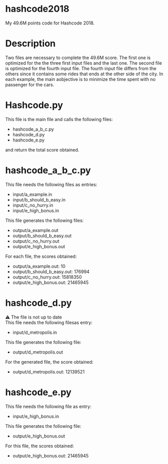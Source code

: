# hashcode2018
My 49.6M points code for Hashcode 2018. 

# Description
Two files are necessary to complete the 49.6M score. The first one is optimized for the the three first input files and the last one. 
The second file is optimized for the fourth input file. The fourth input file differs from the others since it contains some rides that ends at the other side of the city.
In each example, the main aobjective is to minimize the time spent with no passenger for the cars. 

# Hashcode.py
This file is the main file and calls the following files:
- hashcode_a_b_c.py
- hashcode_d.py
- hashcode_e.py

and return the total score obtained.


# hashcode_a_b_c.py
This file needs the following files as entries:  
- input/a_example.in
- input/b_should_b_easy.in
- input/c_no_hurry.in
- input/e_high_bonus.in

This file generates the following files:
- output/a_example.out
- output/b_should_b_easy.out
- output/c_no_hurry.out
- output/e_high_bonus.out

For each file, the scores obtained:
- output/a_example.out: 10
- output/b_should_b_easy.out: 176994
- output/c_no_hurry.out: 15818350
- output/e_high_bonus.out: 21465945 

# hashcode_d.py
:warning: The file is not up to date  
This file needs the following filesas entry:  
- input/d_metropolis.in

This file generates the following file:
- output/d_metropolis.out

For the generated file, the score obtained:
- output/d_metropolis.out: 12139521 

# hashcode_e.py
This file needs the following file as entry:  
- input/e_high_bonus.in

This file generates the following file:
- output/e_high_bonus.out

For this file, the scores obtained:
- output/e_high_bonus.out: 21465945 
